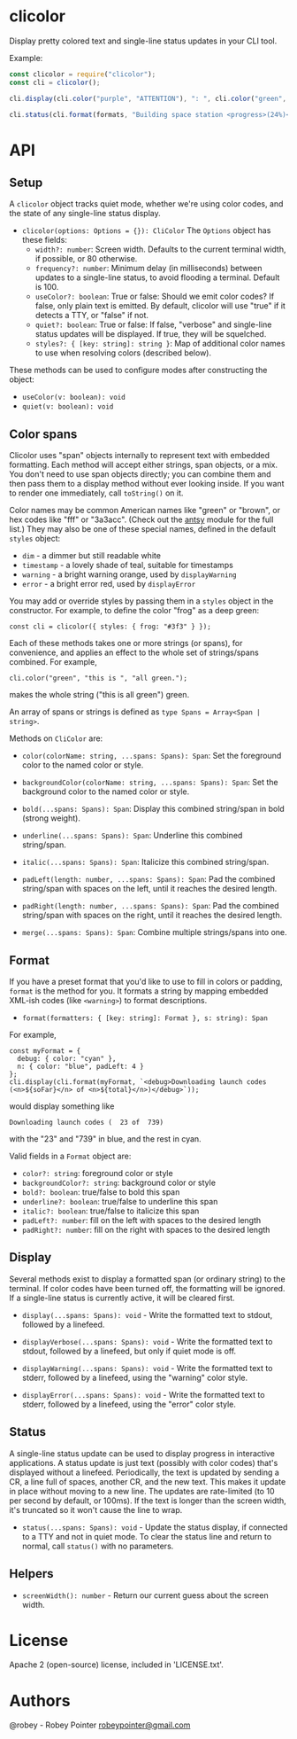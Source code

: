 
# clicolor

Display pretty colored text and single-line status updates in your CLI tool.

Example:

```javascript
const clicolor = require("clicolor");
const cli = clicolor();

cli.display(cli.color("purple", "ATTENTION"), ": ", cli.color("green", "I am feeling green today."));

cli.status(cli.format(formats, "Building space station <progress>(24%)</progress> ...");
```


# API

## Setup

A `clicolor` object tracks quiet mode, whether we're using color codes, and the state of any single-line status display.

- `clicolor(options: Options = {}): CliColor`
  The `Options` object has these fields:
    - `width?: number`: Screen width. Defaults to the current terminal width, if possible, or 80 otherwise.
    - `frequency?: number`: Minimum delay (in milliseconds) between updates to a single-line status, to avoid flooding a terminal. Default is 100.
    - `useColor?: boolean`: True or false: Should we emit color codes? If false, only plain text is emitted. By default, clicolor will use "true" if it detects a TTY, or "false" if not.
    - `quiet?: boolean`: True or false: If false, "verbose" and single-line status updates will be displayed. If true, they will be squelched.
    - `styles?: { [key: string]: string }`: Map of additional color names to use when resolving colors (described below).

These methods can be used to configure modes after constructing the object:

  - `useColor(v: boolean): void`
  - `quiet(v: boolean): void`

## Color spans

Clicolor uses "span" objects internally to represent text with embedded formatting. Each method will accept either strings, span objects, or a mix. You don't need to use span objects directly; you can combine them and then pass them to a display method without ever looking inside. If you want to render one immediately, call `toString()` on it.

Color names may be common American names like "green" or "brown", or hex codes like "fff" or "3a3acc". (Check out the [antsy](https://www.npmjs.com/package/antsy) module for the full list.) They may also be one of these special names, defined in the default `styles` object:

  + `dim` - a dimmer but still readable white
  + `timestamp` - a lovely shade of teal, suitable for timestamps
  + `warning` - a bright warning orange, used by `displayWarning`
  + `error` - a bright error red, used by `displayError`

You may add or override styles by passing them in a `styles` object in the constructor. For example, to define the color "frog" as a deep green:

```es6
const cli = clicolor({ styles: { frog: "#3f3" } });
```

Each of these methods takes one or more strings (or spans), for convenience, and applies an effect to the whole set of strings/spans combined. For example,

```es6
cli.color("green", "this is ", "all green.");
```

makes the whole string ("this is all green") green.

An array of spans or strings is defined as `type Spans = Array<Span | string>`.

Methods on `CliColor` are:

  - `color(colorName: string, ...spans: Spans): Span`: Set the foreground color to the named color or style.

  - `backgroundColor(colorName: string, ...spans: Spans): Span`: Set the background color to the named color or style.

  - `bold(...spans: Spans): Span`: Display this combined string/span in bold (strong weight).

  - `underline(...spans: Spans): Span`: Underline this combined string/span.

  - `italic(...spans: Spans): Span`: Italicize this combined string/span.

  - `padLeft(length: number, ...spans: Spans): Span`: Pad the combined string/span with spaces on the left, until it reaches the desired length.

  - `padRight(length: number, ...spans: Spans): Span`: Pad the combined string/span with spaces on the right, until it reaches the desired length.

  - `merge(...spans: Spans): Span`: Combine multiple strings/spans into one.

## Format

If you have a preset format that you'd like to use to fill in colors or padding, `format` is the method for you. It formats a string by mapping embedded XML-ish codes (like `<warning>`) to format descriptions.

- `format(formatters: { [key: string]: Format }, s: string): Span`

For example,

```es6
const myFormat = {
  debug: { color: "cyan" },
  n: { color: "blue", padLeft: 4 }
};
cli.display(cli.format(myFormat, `<debug>Downloading launch codes (<n>${soFar}</n> of <n>${total}</n>)</debug>`));
```

would display something like

```
Downloading launch codes (  23 of  739)
```

with the "23" and "739" in blue, and the rest in cyan.

Valid fields in a `Format` object are:

  - `color?: string`: foreground color or style
  - `backgroundColor?: string`: background color or style
  - `bold?: boolean`: true/false to bold this span
  - `underline?: boolean`: true/false to underline this span
  - `italic?: boolean`: true/false to italicize this span
  - `padLeft?: number`: fill on the left with spaces to the desired length
  - `padRight?: number`: fill on the right with spaces to the desired length

## Display

Several methods exist to display a formatted span (or ordinary string) to the terminal. If color codes have been turned off, the formatting will be ignored. If a single-line status is currently active, it will be cleared first.

  - `display(...spans: Spans): void` - Write the formatted text to stdout, followed by a linefeed.

  - `displayVerbose(...spans: Spans): void` - Write the formatted text to stdout, followed by a linefeed, but only if quiet mode is off.

  - `displayWarning(...spans: Spans): void` - Write the formatted text to stderr, followed by a linefeed, using the "warning" color style.

  - `displayError(...spans: Spans): void` - Write the formatted text to stderr, followed by a linefeed, using the "error" color style.

## Status

A single-line status update can be used to display progress in interactive applications. A status update is just text (possibly with color codes) that's displayed without a linefeed. Periodically, the text is updated by sending a CR, a line full of spaces, another CR, and the new text. This makes it update in place without moving to a new line. The updates are rate-limited (to 10 per second by default, or 100ms). If the text is longer than the screen width, it's truncated so it won't cause the line to wrap.

- `status(...spans: Spans): void` - Update the status display, if connected to a TTY and not in quiet mode. To clear the status line and return to normal, call `status()` with no parameters.

## Helpers

- `screenWidth(): number` - Return our current guess about the screen width.

# License

Apache 2 (open-source) license, included in 'LICENSE.txt'.

# Authors

@robey - Robey Pointer <robeypointer@gmail.com>
